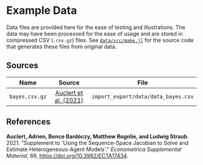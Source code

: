 # Example Data

Data files are provided here for the ease of testing and illustrations.
The data may have been processed for the ease of usage
and are stored in compressed CSV (`.csv.gz`) files.
See [`data/src/make.jl`](src/make.jl) for the source code
that generates these files from original data.

## Sources

| Name | Source | File |
| :---: | :----: | :-------: |
| `bayes.csv.gz` | [Auclert et al. (2021)](https://doi.org/10.3982/ECTA17434) | `import_export/data/data_bayes.csv` |

## References

**Auclert, Adrien, Bence Bardóczy, Matthew Rognlie, and Ludwig Straub.** 2021.
"Supplement to 'Using the Sequence-Space Jacobian to Solve and Estimate Heterogeneous-Agent Models'."
*Econometrica Supplemental Material*, 89, https://doi.org/10.3982/ECTA17434.
